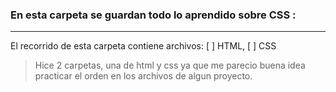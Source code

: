 ### En esta carpeta se guardan todo lo aprendido sobre CSS :
---
  El recorrido de esta carpeta contiene archivos:
 [ ]  HTML,
 [ ]  CSS

 >Hice 2 carpetas, una de html y css ya que me parecio buena idea practicar el orden
  en los archivos de algun proyecto.
